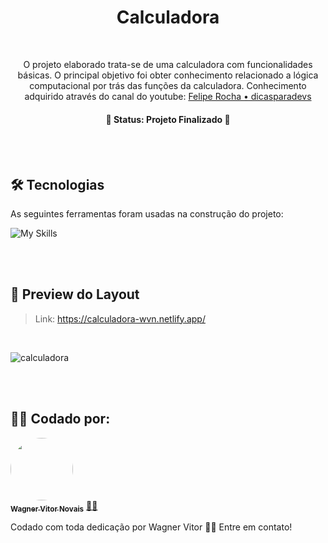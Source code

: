 <h1 align="center">Calculadora</h1>

<br>

<p align="center">O projeto elaborado trata-se de uma calculadora com funcionalidades básicas. O principal objetivo foi obter conhecimento relacionado a lógica computacional por trás das funções da calculadora. Conhecimento adquirido através do canal do youtube: <a href="https://youtu.be/93wPYo1pjic">Felipe Rocha • dicasparadevs</a></p>

<h4 align="center"> 
	🚧 Status: Projeto Finalizado  🚧
</h4>

<br>
<br>

## 🛠 Tecnologias

As seguintes ferramentas foram usadas na construção do projeto:

![My Skills](https://skillicons.dev/icons?i=js,html,css)

<br>
<br>

## 🎨 Preview do Layout

>Link: https://calculadora-wvn.netlify.app/

<br>

![calculadora](https://user-images.githubusercontent.com/89936463/186457583-0ffa2545-4548-46ed-a984-7e81c749ab91.PNG)

<br>
<br>


## 👩‍💻 Codado por:

<a href="https://www.linkedin.com/in/wagner-vitor-novais">
 <img style="border-radius: 50%;" src="https://avatars.githubusercontent.com/u/89936463?s=400&u=e299a61a15d52f1558fb44bd041f81fcbaa06b41&v=4" width="100px;" alt=""/>
 <br />
 <sub><b>Wagner Vitor Novais</b></sub></a> <a href="https://github.com/Tsukhiro" title="Wagner">👩‍💻</a>

<br>

Codado com toda dedicação por Wagner Vitor 👋🏽 Entre em contato!
